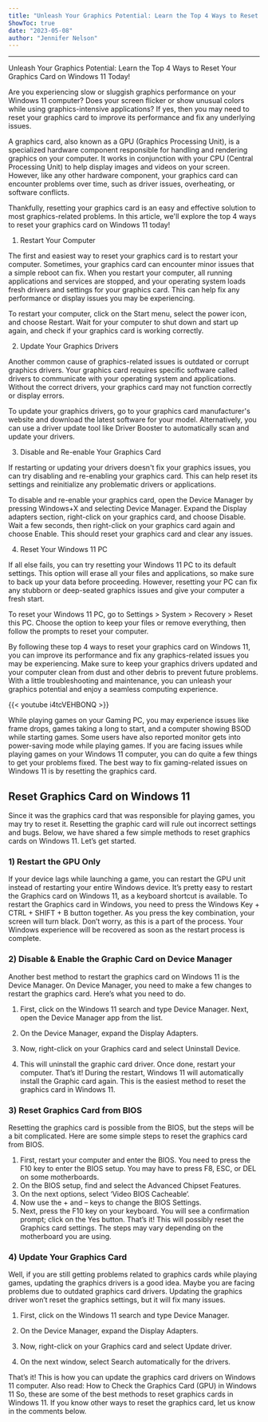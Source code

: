 ```yaml
---
title: "Unleash Your Graphics Potential: Learn the Top 4 Ways to Reset Your Graphics Card on Windows 11 Today!"
ShowToc: true 
date: "2023-05-08"
author: "Jennifer Nelson"
---
```

*****
Unleash Your Graphics Potential: Learn the Top 4 Ways to Reset Your Graphics Card on Windows 11 Today!

Are you experiencing slow or sluggish graphics performance on your Windows 11 computer? Does your screen flicker or show unusual colors while using graphics-intensive applications? If yes, then you may need to reset your graphics card to improve its performance and fix any underlying issues.

A graphics card, also known as a GPU (Graphics Processing Unit), is a specialized hardware component responsible for handling and rendering graphics on your computer. It works in conjunction with your CPU (Central Processing Unit) to help display images and videos on your screen. However, like any other hardware component, your graphics card can encounter problems over time, such as driver issues, overheating, or software conflicts.

Thankfully, resetting your graphics card is an easy and effective solution to most graphics-related problems. In this article, we'll explore the top 4 ways to reset your graphics card on Windows 11 today!

1. Restart Your Computer

The first and easiest way to reset your graphics card is to restart your computer. Sometimes, your graphics card can encounter minor issues that a simple reboot can fix. When you restart your computer, all running applications and services are stopped, and your operating system loads fresh drivers and settings for your graphics card. This can help fix any performance or display issues you may be experiencing.

To restart your computer, click on the Start menu, select the power icon, and choose Restart. Wait for your computer to shut down and start up again, and check if your graphics card is working correctly.

2. Update Your Graphics Drivers

Another common cause of graphics-related issues is outdated or corrupt graphics drivers. Your graphics card requires specific software called drivers to communicate with your operating system and applications. Without the correct drivers, your graphics card may not function correctly or display errors.

To update your graphics drivers, go to your graphics card manufacturer's website and download the latest software for your model. Alternatively, you can use a driver update tool like Driver Booster to automatically scan and update your drivers.

3. Disable and Re-enable Your Graphics Card

If restarting or updating your drivers doesn't fix your graphics issues, you can try disabling and re-enabling your graphics card. This can help reset its settings and reinitialize any problematic drivers or applications.

To disable and re-enable your graphics card, open the Device Manager by pressing Windows+X and selecting Device Manager. Expand the Display adapters section, right-click on your graphics card, and choose Disable. Wait a few seconds, then right-click on your graphics card again and choose Enable. This should reset your graphics card and clear any issues.

4. Reset Your Windows 11 PC

If all else fails, you can try resetting your Windows 11 PC to its default settings. This option will erase all your files and applications, so make sure to back up your data before proceeding. However, resetting your PC can fix any stubborn or deep-seated graphics issues and give your computer a fresh start.

To reset your Windows 11 PC, go to Settings > System > Recovery > Reset this PC. Choose the option to keep your files or remove everything, then follow the prompts to reset your computer.

By following these top 4 ways to reset your graphics card on Windows 11, you can improve its performance and fix any graphics-related issues you may be experiencing. Make sure to keep your graphics drivers updated and your computer clean from dust and other debris to prevent future problems. With a little troubleshooting and maintenance, you can unleash your graphics potential and enjoy a seamless computing experience.

{{< youtube i4tcVEHBONQ >}} 



While playing games on your Gaming PC, you may experience issues like frame drops, games taking a long to start, and a computer showing BSOD while starting games. Some users have also reported monitor gets into power-saving mode while playing games.
If you are facing issues while playing games on your Windows 11 computer, you can do quite a few things to get your problems fixed. The best way to fix gaming-related issues on Windows 11 is by resetting the graphics card.

 
## Reset Graphics Card on Windows 11


Since it was the graphics card that was responsible for playing games, you may try to reset it. Resetting the graphic card will rule out incorrect settings and bugs. Below, we have shared a few simple methods to reset graphics cards on Windows 11. Let’s get started.

 
### 1) Restart the GPU Only


If your device lags while launching a game, you can restart the GPU unit instead of restarting your entire Windows device.
It’s pretty easy to restart the Graphics card on Windows 11, as a keyboard shortcut is available.
To restart the Graphics card in Windows, you need to press the Windows Key + CTRL + SHIFT + B button together. As you press the key combination, your screen will turn black.
Don’t worry, as this is a part of the process. Your Windows experience will be recovered as soon as the restart process is complete.

 
### 2) Disable & Enable the Graphic Card on Device Manager


Another best method to restart the graphics card on Windows 11 is the Device Manager. On Device Manager, you need to make a few changes to restart the graphics card. Here’s what you need to do.
1. First, click on the Windows 11 search and type Device Manager. Next, open the Device Manager app from the list.

2. On the Device Manager, expand the Display Adapters.

3. Now, right-click on your Graphics card and select Uninstall Device.

4. This will uninstall the graphic card driver. Once done, restart your computer.
That’s it! During the restart, Windows 11 will automatically install the Graphic card again. This is the easiest method to reset the graphics card in Windows 11.

 
### 3) Reset Graphics Card from BIOS


Resetting the graphics card is possible from the BIOS, but the steps will be a bit complicated. Here are some simple steps to reset the graphics card from BIOS.

1. First, restart your computer and enter the BIOS. You need to press the F10 key to enter the BIOS setup. You may have to press F8, ESC, or DEL on some motherboards.
2. On the BIOS setup, find and select the Advanced Chipset Features.
3. On the next options, select ‘Video BIOS Cacheable‘.
4. Now use the + and – keys to change the BIOS Settings.
5. Next, press the F10 key on your keyboard. You will see a confirmation prompt; click on the Yes button.
That’s it! This will possibly reset the Graphics card settings. The steps may vary depending on the motherboard you are using.

 
### 4) Update Your Graphics Card


Well, if you are still getting problems related to graphics cards while playing games, updating the graphics drivers is a good idea. Maybe you are facing problems due to outdated graphics card drivers. Updating the graphics driver won’t reset the graphics settings, but it will fix many issues.
1. First, click on the Windows 11 search and type Device Manager.

2. On the Device Manager, expand the Display Adapters.

3. Now, right-click on your Graphics card and select Update driver.

4. On the next window, select Search automatically for the drivers.

That’s it! This is how you can update the graphics card drivers on Windows 11 computer.
Also read: How to Check the Graphics Card (GPU) in Windows 11
So, these are some of the best methods to reset graphics cards in Windows 11. If you know other ways to reset the graphics card, let us know in the comments below.






